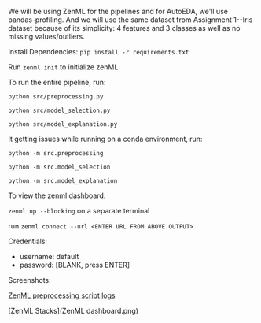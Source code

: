 We will be using ZenML for the pipelines and for AutoEDA, we'll use pandas-profiling. And we will use the same dataset from Assignment 1--Iris dataset because of its simplicity: 4 features and 3 classes as well as no missing values/outliers.


Install Dependencies: `pip install -r requirements.txt`

Run `zenml init` to initialize zenML.

To run the entire pipeline, run:

`python src/preprocessing.py`

`python src/model_selection.py`

`python src/model_explanation.py`


It getting issues while running on a conda environment, run:

`python -m src.preprocessing`

`python -m src.model_selection`

`python -m src.model_explanation`

To view the zenml dashboard:

`zenml up --blocking` on a separate terminal

run `zenml connect --url <ENTER URL FROM ABOVE OUTPUT>`

Credentials:

- username: default
- password: [BLANK, press ENTER]

Screenshots:

[ZenML preprocessing script logs](Terminal-Preprocessing.png)

[ZenML Stacks](ZenML dashboard.png)
